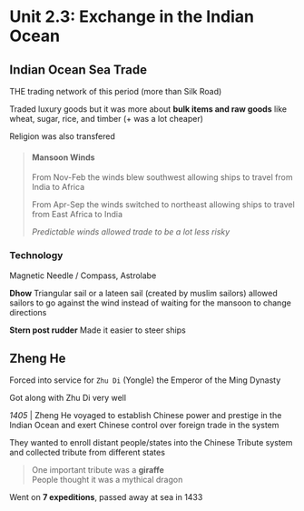 # Unit 2.3: Exchange in the Indian Ocean

## Indian Ocean Sea Trade

THE trading network of this period (more than Silk Road)

Traded luxury goods but it was more about **bulk items and raw goods** like wheat, sugar, rice, and timber (+ was a lot cheaper)

Religion was also transfered

> #### Mansoon Winds
> From Nov-Feb the winds blew southwest allowing ships to travel from India to Africa
>
> From Apr-Sep the winds switched to northeast allowing ships to travel from East Africa to India
>
> *Predictable winds allowed trade to be a lot less risky*

### Technology

Magnetic Needle / Compass, Astrolabe

**Dhow** Triangular sail or a lateen sail (created by muslim sailors) allowed sailors to go against the wind instead of waiting for the mansoon to change directions

**Stern post rudder** Made it easier to steer ships

## Zheng He

Forced into service for `Zhu Di` (Yongle) the Emperor of the Ming Dynasty <br>

Got along with Zhu Di very well

*1405* | Zheng He voyaged to establish Chinese power and prestige in the Indian Ocean and exert Chinese control over foreign trade in the system

They wanted to enroll distant people/states into the Chinese Tribute system and collected tribute from different states

> One important tribute was a **giraffe** <br>
> People thought it was a mythical dragon

Went on **7 expeditions**, passed away at sea in 1433